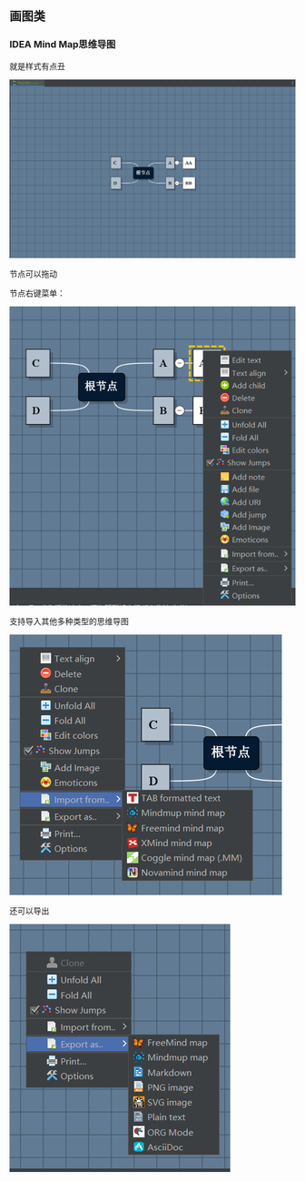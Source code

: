 ## 画图类

### IDEA Mind Map思维导图

就是样式有点丑

![image-20220116144717533](IDEA插件推荐.assets/image-20220116144717533.png)

节点可以拖动

节点右键菜单：

![image-20220116144759308](IDEA插件推荐.assets/image-20220116144759308.png)



支持导入其他多种类型的思维导图

![image-20220116144839467](IDEA插件推荐.assets/image-20220116144839467.png)

还可以导出

![image-20220116145458690](IDEA插件推荐.assets/image-20220116145458690.png)